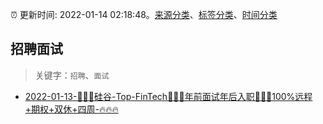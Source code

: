 :alarm_clock: 更新时间: 2022-01-14 02:18:48。[来源分类](../README.md)、[标签分类](../TAGS.md)、[时间分类](../TIMELINE.md)

## 招聘面试


> 关键字：`招聘`、`面试`



- [2022-01-13-🚀🚀🚀硅谷-Top-FinTech🌟🌟🌟年前面试年后入职👻👻👻100%远程+期权+双休+四周-🔥🔥🔥](https://www.v2ex.com/t/828140) 